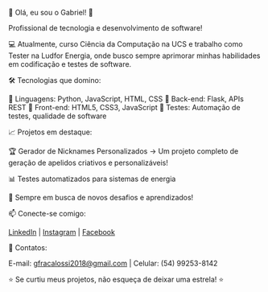 👋 Olá, eu sou o Gabriel! 🚀

Profissional de tecnologia e desenvolvimento de software! 


💻 Atualmente, curso Ciência da Computação na UCS e trabalho como Tester na Ludfor Energia, onde busco sempre aprimorar minhas habilidades em codificação e testes de software.


🛠️ Tecnologias que domino:

🔹 Linguagens: Python, JavaScript, HTML, CSS
🔹 Back-end: Flask, APIs REST
🔹 Front-end: HTML5, CSS3, JavaScript
🔹 Testes: Automação de testes, qualidade de software


📈 Projetos em destaque:

🏆 Gerador de Nicknames Personalizados → Um projeto completo de geração de apelidos criativos e personalizáveis!

📊 Testes automatizados para sistemas de energia

🎯 Sempre em busca de novos desafios e aprendizados!


📫 Conecte-se comigo:

[LinkedIn](https://www.linkedin.com/in/gabriel-fracalossi-fl%C3%B4res-98aa8233b/recent-activity/all/) | [Instagram](https://www.instagram.com/gabifflores_/) | [Facebook](https://www.facebook.com/profile.php?id=100006619124739&locale=pt_BR)

📱 Contatos:

E-mail: gfracalossi2018@gmail.com | Celular: (54) 99253-8142




⭐ Se curtiu meus projetos, não esqueça de deixar uma estrela! ⭐
